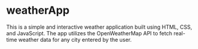 # weatherApp
This is a simple and interactive weather application built using HTML, CSS, and JavaScript. The app utilizes the OpenWeatherMap API to fetch real-time weather data for any city entered by the user.
